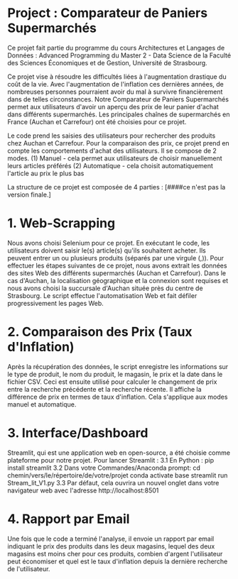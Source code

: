 # Project : Comparateur de Paniers Supermarchés
Ce projet fait partie du programme du cours Architectures et Langages de Données : Advanced Programming du Master 2 - Data Science de la Faculté des Sciences Économiques et de Gestion, Université de Strasbourg.

Ce projet vise à résoudre les difficultés liées à l'augmentation drastique du coût de la vie. Avec l'augmentation de l'inflation ces dernières années, de nombreuses personnes pourraient avoir du mal à survivre financièrement dans de telles circonstances. Notre Comparateur de Paniers Supermarchés permet aux utilisateurs d'avoir un aperçu des prix de leur panier d'achat dans différents supermarchés. Les principales chaînes de supermarchés en France (Auchan et Carrefour) ont été choisies pour ce projet.

Le code prend les saisies des utilisateurs pour rechercher des produits chez Auchan et Carrefour. Pour la comparaison des prix, ce projet prend en compte les comportements d'achat des utilisateurs. Il se compose de 2 modes.
          (1) Manuel - cela permet aux utilisateurs de choisir manuellement leurs articles préférés
          (2) Automatique - cela choisit automatiquement l'article au prix le plus bas

La structure de ce projet est composée de 4 parties : [####ce n'est pas la version finale.]

# 1. Web-Scrapping
Nous avons choisi Selenium pour ce projet. En exécutant le code, les utilisateurs doivent saisir le(s) article(s) qu'ils souhaitent acheter. Ils peuvent entrer un ou plusieurs produits (séparés par une virgule (,)). Pour effectuer les étapes suivantes de ce projet, nous avons extrait les données des sites Web des différents supermarchés (Auchan et Carrefour). Dans le cas d'Auchan, la localisation géographique et la connexion sont requises et nous avons choisi la succursale d'Auchan située près du centre de Strasbourg. Le script effectue l'automatisation Web et fait défiler progressivement les pages Web.
# 2. Comparaison des Prix (Taux d'Inflation)
Après la récupération des données, le script enregistre les informations sur le type de produit, le nom du produit, le magasin, le prix et la date dans le fichier CSV. Ceci est ensuite utilisé pour calculer le changement de prix entre la recherche précédente et la recherche récente. Il affiche la différence de prix en termes de taux d'inflation. Cela s'applique aux modes manuel et automatique.
# 3. Interface/Dashboard
Streamlit, qui est une application web en open-source, a été choisie comme plateforme pour notre projet.
Pour lancer Streamlit :
3.1 En Python : pip install streamlit
3.2 Dans votre Commandes/Anaconda prompt:
    cd chemin/vers/le/répertoire/de/votre/projet
    conda activate base
    streamlit run Stream_lit_V1.py
3.3 Par défaut, cela ouvrira un nouvel onglet dans votre navigateur web avec l'adresse http://localhost:8501
# 4. Rapport par Email
Une fois que le code a terminé l'analyse, il envoie un rapport par email indiquant le prix des produits dans les deux magasins, lequel des deux magasins est moins cher pour ces produits, combien d'argent l'utilisateur peut économiser et quel est le taux d'inflation depuis la dernière recherche de l'utilisateur.

